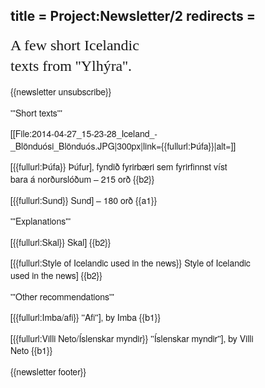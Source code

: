 title = Project:Newsletter/2
redirects =
---

<div style="font-family:Helvetica Neue,sans-serif;font-size:14px;max-width:400px;line-height:1.4;">
<div>
<span style="font-family:Georgia;font-size:24px;line-height:1.4;">A few short Icelandic<br/>texts from ''Ylhýra''.</span>
</div>

{{newsletter unsubscribe}}

'''Short texts'''

[[File:2014-04-27_15-23-28_Iceland_-_Blönduósi_Blönduós.JPG|300px|link={{fullurl:Þúfa}}|alt=]]

[{{fullurl:Þúfa}} Þúfur], fyndið fyrirbæri sem fyrirfinnst víst <br />bara á norðurslóðum – 215 orð {{b2}}

[{{fullurl:Sund}} Sund] – 180 orð {{a1}}

'''Explanations'''

[{{fullurl:Skal}} Skal] {{b2}}

[{{fullurl:Style of Icelandic used in the news}} Style of Icelandic used in the news] {{b2}}

'''Other recommendations'''

[{{fullurl:Imba/afi}} ''Afi''], by Imba {{b1}}

[{{fullurl:Villi Neto/Íslenskar myndir}} ''Íslenskar myndir''], by Villi Neto {{b1}}

{{newsletter footer}}
</div>